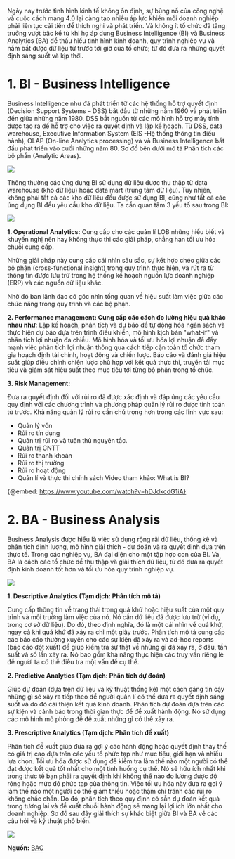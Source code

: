 Ngày nay trước tình hình kinh tế không ổn định, sự bùng nổ của công nghệ và cuộc cách mạng 4.0 lại càng tạo nhiều áp lực khiến mỗi doanh nghiệp phải liên tục cải tiến để thích nghi và phát triển. Và không ít tổ chức đã tăng trưởng vượt bậc kể từ khi họ áp dụng Business Intelligence (BI) và Business Analytics (BA) để thấu hiểu tình hình kinh doanh, quy trình nghiệp vụ và nắm bắt được dữ liệu từ trước tới giờ của tổ chức; từ đó đưa ra những quyết định sáng suốt và kịp thời.

# 1. BI - Business Intelligence

Business Intelligence như đã phát triển từ các hệ thống hỗ trợ quyết định (Decision Support Systems – DSS) bắt đầu từ những năm 1960 và phát triển đến giữa những năm 1980. DSS bắt nguồn từ các mô hình hỗ trợ máy tính được tạo ra để hỗ trợ cho việc ra quyết định và lập kế hoạch. Từ DSS, data warehouse, Executive Information System (EIS -Hệ thống thông tin điều hành), OLAP (On-line Analytics processing) và và Business Intelligence bắt đầu phát triển vào cuối những năm 80.  Sơ đồ bên dưới mô tả Phân tích các bộ phần (Analytic Areas).

![](https://images.viblo.asia/7ab03fd9-9e52-45a1-8b43-47568af0b9da.png)

Thông thường các ứng dụng BI sử dụng dữ liệu được thu thập từ data warehouse (kho dữ liệu) hoặc data mart (trung tâm dữ liệu).  Tuy nhiên, không phải tất cả các kho dữ liệu đều được sử dụng BI, cũng như tất cả các ứng dụng BI đều yêu cầu kho dữ liệu. Ta cần quan tâm 3 yếu tố sau trong BI:

![](https://images.viblo.asia/763c9130-b08a-4535-b629-5bfc3b245e2a.png)

**1. Operational Analytics:**
Cung cấp cho các quản lí LOB những hiểu biết và khuyến nghị nên hay không thực thi các giải pháp, chẳng hạn tối ưu hóa chuỗi cung cấp.

Những giải pháp này cung cấp cái nhìn sâu sắc, sự kết hợp chéo giữa các bộ phận (cross-functional insight) trong quy trình thực hiện, và rút ra từ thông tin được lưu trữ trong hệ thống kế hoạch nguồn lực doanh nghiệp (ERP) và các nguồn dữ liệu khác.

Nhờ đó ban lãnh đạo có góc nhìn tổng quan về hiệu suất làm việc giữa các chức năng trong quy trình và các bộ phận. 

**2. Performance management: Cung cấp các cách đo lường hiệu quả khác nhau như**: 
Lập kế hoạch, phân tích và dự báo để tự động hóa ngân sách và thực hiện dự báo dựa trên trình điều khiển, mô hình kịch bản "what-if" và phân tích lợi nhuận đa chiều.
Mô hình hóa và tối ưu hóa lợi nhuận để đẩy mạnh việc phân tích lợi nhuận thông qua cách tiếp cận toàn tổ chức tham gia hoạch định tài chính, hoạt động và chiến lược.
Báo cáo và đánh giá hiệu suất giúp điều chỉnh chiến lược phù hợp với kết quả thực thi, truyền tải mục tiêu và giám sát hiệu suất theo mục tiêu tới từng bộ phận trong tổ chức.

**3. Risk Management:**

Đưa ra quyết định đối với rủi ro đã được xác định và đáp ứng các yêu cầu quy định với các chương trình và phương pháp quản lý rủi ro được tính toán từ trước.  Khả năng quản lý rủi ro cần chú trọng hơn trong các lĩnh vực sau:
* Quản lý vốn
* Rủi ro tín dụng
* Quản trị rủi ro và tuân thủ nguyên tắc.
* Quản trị CNTT
* Rủi ro thanh khoản
* Rủi ro thị trường
* Rủi ro hoạt động
* Quản lí và thực thi chính sách
Video tham khảo: What is BI?

{@embed: https://www.youtube.com/watch?v=hDJdkcdG1iA}
# 2. BA - Business Analysis
Business Analysis được hiểu là việc sử dụng rộng rãi dữ liệu, thống kê và phân tích định lượng, mô hình giải thích - dự đoán và ra quyết định dựa trên thực tế.  Trong các nghiệp vụ, BA đại diện cho một tập hợp con của BI. Và BA là cách các tổ chức để thu thập và giải thích dữ liệu, từ đó đưa ra quyết định kinh doanh tốt hơn và tối ưu hóa quy trình nghiệp vụ. 

![](https://images.viblo.asia/23c5446c-765c-4f04-b2aa-6e01f3059156.png)


**1. Descriptive Analytics (Tạm dịch: Phân tích mô tả)**

Cung cấp thông tin về trạng thái trong quá khứ hoặc hiệu suất của một quy trình và môi trường làm việc của nó.  Nó cần dữ liệu đã được lưu trữ (ví dụ, trong cơ sở dữ liệu).  Do đó, theo định nghĩa, đó là một cái nhìn về quá khứ, ngay cả khi quá khứ đã xảy ra chỉ một giây trước. 
Phân tích mô tả cung cấp các báo cáo thường xuyên cho các sự kiện đã xảy ra và ad-hoc reports (báo cáo đột xuất) để giúp kiểm tra sự thật về những gì đã xảy ra, ở đâu, tần suất và số lần xảy ra.  Nó bao gồm khả năng thực hiện các truy vấn riêng lẻ để người ta có thể điều tra một vấn đề cụ thể.

**2. Predictive Analytics (Tạm dịch: Phân tích dự đoán)**

Giúp dự đoán (dựa trên dữ liệu và kỹ thuật thống kê) một cách đáng tin cậy những gì sẽ xảy ra tiếp theo để người quản lí có thể đưa ra quyết định sáng suốt và do đó cải thiện kết quả kinh doanh.  Phân tích dự đoán dựa trên các sự kiện và cảnh báo trong thời gian thực để đề xuất hành động.  Nó sử dụng các mô hình mô phỏng để đề xuất những gì có thể xảy ra.

**3. Prescriptive Analytics (Tạm dịch: Phân tích đề xuất)**

Phân tích đề xuất giúp đưa ra gợi ý các hành động hoặc quyết định thay thế có giá trị cao dựa trên các yếu tố phức tạp như mục tiêu, giới hạn và nhiều lựa chọn.  Tối ưu hóa được sử dụng để kiểm tra làm thế nào một người có thể đạt được kết quả tốt nhất cho một tình huống cụ thể. 
Nó sẽ hữu ích nhất khi trong thực tế bạn phải ra quyết định khi không thể nào đo lường được độ rộng hoặc mức độ phức tạp của thông tin. 
Việc tối ưu hóa này đưa ra gợi ý làm thế nào một người có thể giảm thiểu hoặc thậm chí tránh các rủi ro không chắc chắn.  Do đó, phân tích theo quy định có sẵn dự đoán kết quả trong tương lai và đề xuất chuỗi hành động sẽ mang lại lợi ích lớn nhất cho doanh nghiệp.
Sơ đồ sau đây giải thích sự khác biệt giữa BI và BA về các câu hỏi và kỹ thuật phổ biến.

![](https://images.viblo.asia/991c17b5-a1f9-4639-9dfa-e271b0ea6c12.png)

**Nguồn:** [BAC](https://www.bacs.vn/vi/blog/kien-thuc/bi-ba-business-success-phan-1-8836.html)